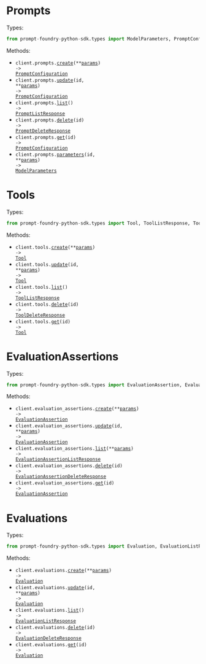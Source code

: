 # Prompts

Types:

```python
from prompt-foundry-python-sdk.types import ModelParameters, PromptConfiguration, PromptListResponse, PromptDeleteResponse
```

Methods:

- <code title="post /sdk/v1/prompts">client.prompts.<a href="./src/prompt-foundry-python-sdk/resources/prompts.py">create</a>(\*\*<a href="src/prompt-foundry-python-sdk/types/prompt_create_params.py">params</a>) -> <a href="./src/prompt-foundry-python-sdk/types/prompt_configuration.py">PromptConfiguration</a></code>
- <code title="put /sdk/v1/prompts/{id}">client.prompts.<a href="./src/prompt-foundry-python-sdk/resources/prompts.py">update</a>(id, \*\*<a href="src/prompt-foundry-python-sdk/types/prompt_update_params.py">params</a>) -> <a href="./src/prompt-foundry-python-sdk/types/prompt_configuration.py">PromptConfiguration</a></code>
- <code title="get /sdk/v1/prompts">client.prompts.<a href="./src/prompt-foundry-python-sdk/resources/prompts.py">list</a>() -> <a href="./src/prompt-foundry-python-sdk/types/prompt_list_response.py">PromptListResponse</a></code>
- <code title="delete /sdk/v1/prompts/{id}">client.prompts.<a href="./src/prompt-foundry-python-sdk/resources/prompts.py">delete</a>(id) -> <a href="./src/prompt-foundry-python-sdk/types/prompt_delete_response.py">PromptDeleteResponse</a></code>
- <code title="get /sdk/v1/prompts/{id}">client.prompts.<a href="./src/prompt-foundry-python-sdk/resources/prompts.py">get</a>(id) -> <a href="./src/prompt-foundry-python-sdk/types/prompt_configuration.py">PromptConfiguration</a></code>
- <code title="post /sdk/v1/prompts/{id}">client.prompts.<a href="./src/prompt-foundry-python-sdk/resources/prompts.py">parameters</a>(id, \*\*<a href="src/prompt-foundry-python-sdk/types/prompt_parameters_params.py">params</a>) -> <a href="./src/prompt-foundry-python-sdk/types/model_parameters.py">ModelParameters</a></code>

# Tools

Types:

```python
from prompt-foundry-python-sdk.types import Tool, ToolListResponse, ToolDeleteResponse
```

Methods:

- <code title="post /sdk/v1/tools">client.tools.<a href="./src/prompt-foundry-python-sdk/resources/tools.py">create</a>(\*\*<a href="src/prompt-foundry-python-sdk/types/tool_create_params.py">params</a>) -> <a href="./src/prompt-foundry-python-sdk/types/tool.py">Tool</a></code>
- <code title="put /sdk/v1/tools/{id}">client.tools.<a href="./src/prompt-foundry-python-sdk/resources/tools.py">update</a>(id, \*\*<a href="src/prompt-foundry-python-sdk/types/tool_update_params.py">params</a>) -> <a href="./src/prompt-foundry-python-sdk/types/tool.py">Tool</a></code>
- <code title="get /sdk/v1/tools">client.tools.<a href="./src/prompt-foundry-python-sdk/resources/tools.py">list</a>() -> <a href="./src/prompt-foundry-python-sdk/types/tool_list_response.py">ToolListResponse</a></code>
- <code title="delete /sdk/v1/tools/{id}">client.tools.<a href="./src/prompt-foundry-python-sdk/resources/tools.py">delete</a>(id) -> <a href="./src/prompt-foundry-python-sdk/types/tool_delete_response.py">ToolDeleteResponse</a></code>
- <code title="get /sdk/v1/tools/{id}">client.tools.<a href="./src/prompt-foundry-python-sdk/resources/tools.py">get</a>(id) -> <a href="./src/prompt-foundry-python-sdk/types/tool.py">Tool</a></code>

# EvaluationAssertions

Types:

```python
from prompt-foundry-python-sdk.types import EvaluationAssertion, EvaluationAssertionListResponse, EvaluationAssertionDeleteResponse
```

Methods:

- <code title="post /sdk/v1/evaluation-assertions">client.evaluation_assertions.<a href="./src/prompt-foundry-python-sdk/resources/evaluation_assertions.py">create</a>(\*\*<a href="src/prompt-foundry-python-sdk/types/evaluation_assertion_create_params.py">params</a>) -> <a href="./src/prompt-foundry-python-sdk/types/evaluation_assertion.py">EvaluationAssertion</a></code>
- <code title="put /sdk/v1/evaluation-assertions/{id}">client.evaluation_assertions.<a href="./src/prompt-foundry-python-sdk/resources/evaluation_assertions.py">update</a>(id, \*\*<a href="src/prompt-foundry-python-sdk/types/evaluation_assertion_update_params.py">params</a>) -> <a href="./src/prompt-foundry-python-sdk/types/evaluation_assertion.py">EvaluationAssertion</a></code>
- <code title="get /sdk/v1/evaluation-assertions">client.evaluation_assertions.<a href="./src/prompt-foundry-python-sdk/resources/evaluation_assertions.py">list</a>(\*\*<a href="src/prompt-foundry-python-sdk/types/evaluation_assertion_list_params.py">params</a>) -> <a href="./src/prompt-foundry-python-sdk/types/evaluation_assertion_list_response.py">EvaluationAssertionListResponse</a></code>
- <code title="delete /sdk/v1/evaluation-assertions/{id}">client.evaluation_assertions.<a href="./src/prompt-foundry-python-sdk/resources/evaluation_assertions.py">delete</a>(id) -> <a href="./src/prompt-foundry-python-sdk/types/evaluation_assertion_delete_response.py">EvaluationAssertionDeleteResponse</a></code>
- <code title="get /sdk/v1/evaluation-assertions/{id}">client.evaluation_assertions.<a href="./src/prompt-foundry-python-sdk/resources/evaluation_assertions.py">get</a>(id) -> <a href="./src/prompt-foundry-python-sdk/types/evaluation_assertion.py">EvaluationAssertion</a></code>

# Evaluations

Types:

```python
from prompt-foundry-python-sdk.types import Evaluation, EvaluationListResponse, EvaluationDeleteResponse
```

Methods:

- <code title="post /sdk/v1/evaluations">client.evaluations.<a href="./src/prompt-foundry-python-sdk/resources/evaluations.py">create</a>(\*\*<a href="src/prompt-foundry-python-sdk/types/evaluation_create_params.py">params</a>) -> <a href="./src/prompt-foundry-python-sdk/types/evaluation.py">Evaluation</a></code>
- <code title="put /sdk/v1/evaluations/{id}">client.evaluations.<a href="./src/prompt-foundry-python-sdk/resources/evaluations.py">update</a>(id, \*\*<a href="src/prompt-foundry-python-sdk/types/evaluation_update_params.py">params</a>) -> <a href="./src/prompt-foundry-python-sdk/types/evaluation.py">Evaluation</a></code>
- <code title="get /sdk/v1/evaluations">client.evaluations.<a href="./src/prompt-foundry-python-sdk/resources/evaluations.py">list</a>() -> <a href="./src/prompt-foundry-python-sdk/types/evaluation_list_response.py">EvaluationListResponse</a></code>
- <code title="delete /sdk/v1/evaluations/{id}">client.evaluations.<a href="./src/prompt-foundry-python-sdk/resources/evaluations.py">delete</a>(id) -> <a href="./src/prompt-foundry-python-sdk/types/evaluation_delete_response.py">EvaluationDeleteResponse</a></code>
- <code title="get /sdk/v1/evaluations/{id}">client.evaluations.<a href="./src/prompt-foundry-python-sdk/resources/evaluations.py">get</a>(id) -> <a href="./src/prompt-foundry-python-sdk/types/evaluation.py">Evaluation</a></code>

